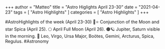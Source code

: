 +++
author = "Matteo"
title = "Astro Higlights April 23-30"
date = "2021-04-23"
tags = [
    "Astro Highlights"
]
categories = [
    "Astro Highlights"
]
+++

#AstroHighlights of the week (April 23-30)
🌙⭐ Conjunction of the Moon and star Spica (April 25).
🌕 April Full Moon (April 26).
🟠🪐 Jupiter, Saturn visible in the morning.
🌟 Leo, Virgo, Ursa Major, Boötes, Gemini, Arcturus, Spica, Regulus. 
#Astronomy 